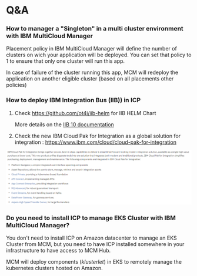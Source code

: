 # Q&A

### How to manager a "Singleton" in a multi cluster environment with IBM MultiCloud Manager

Placement policy in IBM MultiCloud Manager will define the number of clusters on wich your application will be deployed. You can set that policy to 1 to ensure that only one cluster will run this app. 

In case of failure of the cluster running this app, MCM will redeploy the application on another eligible cluster (based on all placements other policies)

### How to deploy IBM Integration Bus (IIB)) in ICP

1. Check <https://github.com/ot4i/iib-helm> for IIB HELM Chart

   More details on the [IIB 10 documentation](<https://www.ibm.com/support/knowledgecenter/en/SSMKHH_10.0.0/com.ibm.etools.mft.doc/bz91410_.htm>)

2. Check the new IBM Cloud Pak for Integration as a global solution for integration : <https://www.ibm.com/cloud/cloud-pak-for-integration>

![1562155804453](assets/1562155804453.png)

### Do you need to install ICP to manage EKS Cluster with IBM MultiCloud Manager?

You don't need to install ICP on Amazon datacenter to manage an EKS Cluster from MCM, but you need to have ICP installed somewhere in your infrastructure to have access to MCM Hub.

MCM will deploy components (*klusterlet*) in EKS to remotely manage the kubernetes clusters hosted on Amazon.

